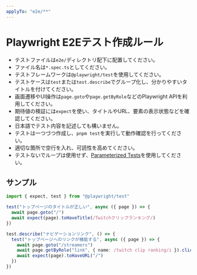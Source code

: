 ```yaml
---
applyTo: "e2e/**"
---
```


# Playwright E2Eテスト作成ルール

- テストファイルは`e2e/`ディレクトリ配下に配置してください。
- ファイル名は`*.spec.ts`としてください。
- テストフレームワークは`@playwright/test`を使用してください。
- テストケースは`test`または`test.describe`でグループ化し、分かりやすいタイトルを付けてください。
- 画面遷移やUI操作は`page.goto`や`page.getByRole`などのPlaywright APIを利用してください。
- 期待値の検証には`expect`を使い、タイトルやURL、要素の表示状態などを確認してください。
- 日本語でテスト内容を記述しても構いません。
- テストは一つづつ作成し、`pnpm test`を実行して動作確認を行ってください。
- 適切な箇所で空行を入れ、可読性を高めてください。
- テストないでループは使用せず、[Parameterized Tests](https://playwright.dev/docs/test-parameterize)を使用してください。

## サンプル

```typescript
import { expect, test } from "@playwright/test"

test("トップページのタイトルが正しい", async ({ page }) => {
  await page.goto("/")
  await expect(page).toHaveTitle(/Twitchクリップランキング/)
})

test.describe("ナビゲーションリンク", () => {
  test("トップページへのリンクが機能する", async ({ page }) => {
    await page.goto("/streamers")
    await page.getByRole("link", { name: /twitch clip ranking/i }).click()
    await expect(page).toHaveURL("/")
  })
})
```
